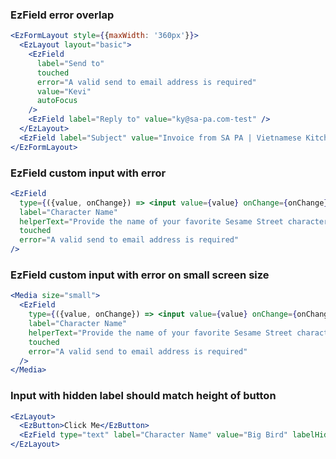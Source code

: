 ### EzField error overlap

```jsx
<EzFormLayout style={{maxWidth: '360px'}}>
  <EzLayout layout="basic">
    <EzField
      label="Send to"
      touched
      error="A valid send to email address is required"
      value="Kevi"
      autoFocus
    />
    <EzField label="Reply to" value="ky@sa-pa.com-test" />
  </EzLayout>
  <EzField label="Subject" value="Invoice from SA PA | Vietnamese Kitchen" />
</EzFormLayout>
```

### EzField custom input with error

```jsx
<EzField
  type={({value, onChange}) => <input value={value} onChange={onChange} />}
  label="Character Name"
  helperText="Provide the name of your favorite Sesame Street character."
  touched
  error="A valid send to email address is required"
/>
```

### EzField custom input with error on small screen size

```jsx
<Media size="small">
  <EzField
    type={({value, onChange}) => <input value={value} onChange={onChange} />}
    label="Character Name"
    helperText="Provide the name of your favorite Sesame Street character."
    touched
    error="A valid send to email address is required"
  />
</Media>
```

### Input with hidden label should match height of button

```jsx
<EzLayout>
  <EzButton>Click Me</EzButton>
  <EzField type="text" label="Character Name" value="Big Bird" labelHidden />
</EzLayout>
```
